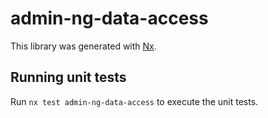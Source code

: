 # admin-ng-data-access

This library was generated with [Nx](https://nx.dev).

## Running unit tests

Run `nx test admin-ng-data-access` to execute the unit tests.
